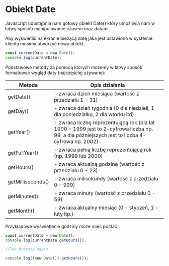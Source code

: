 # Obiekt Date

Javascript udostępnia nam gotowy obiekt Date() który umożliwia nam w łatwy
sposób manipulowanie czasem oraz datami.

Aby wyświetlić na ekranie bieżącą datę jaka jest ustawiona w systemie
klienta musimy utworzyć nowy obiekt:

```js
const currentDate = new Date();
console.log(currentDate);
```

Podstawowe metody za pomocą których możemy w łatwy sposób
formatować wygląd daty (najczęściej używane):

<!-- markdownlint-disable MD013 -->
Metoda | Opis działania
------- | -------
getDate() | - zwraca dzień miesiąca (wartość z przedziału 1 - 31)
getDay() | - zwraca dzień tygodnia (0 dla niedzieli, 1 dla poniedziałku, 2 dla wtorku itd)
getYear() | - zwraca liczbę reprezentującą rok (dla lat 1900 - 1999 jest to 2-cyfrowa liczba np. 99, a dla późniejszych jest to liczba 4-cyfrowa np. 2002)
getFullYear() | - zwraca pełną liczbę reprezentującą rok (np. 1999 lub 2000)
getHours() | - zwraca aktualną godzinę (wartość z przedziału 0 - 23)
getMilliseconds() | - zwraca milisekundy (wartość z przedziału 0 - 999)
getMinutes() | - zwraca minuty (wartość z przedziału 0 - 59)
getMonth() | - zwraca aktualny miesiąc (0 - styczeń, 1 - luty itp.)

Przykładowe wyświetlenie godziny może mieć postać:

```js
const currentDate = new Date();
console.log(currentDate.getHours());

//lub krótszy zapis

console.log((new Date()).getHours());
```
